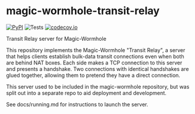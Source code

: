 # magic-wormhole-transit-relay

[![PyPI](http://img.shields.io/pypi/v/magic-wormhole-transit-relay.svg)](https://pypi.python.org/pypi/magic-wormhole-transit-relay)
![Tests](https://github.com/magic-wormhole/magic-wormhole-transit-relay/workflows/Tests/badge.svg)
[![codecov.io](https://codecov.io/github/magic-wormhole/magic-wormhole-transit-relay/coverage.svg?branch=master)](https://codecov.io/github/magic-wormhole/magic-wormhole-transit-relay?branch=master)


Transit Relay server for Magic-Wormhole

This repository implements the Magic-Wormhole "Transit Relay", a server that
helps clients establish bulk-data transit connections even when both are
behind NAT boxes. Each side makes a TCP connection to this server and
presents a handshake. Two connections with identical handshakes are glued
together, allowing them to pretend they have a direct connection.

This server used to be included in the magic-wormhole repository, but was
split out into a separate repo to aid deployment and development.

See docs/running.md for instructions to launch the server.

